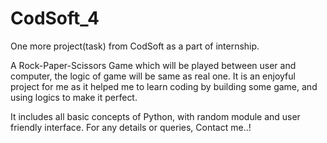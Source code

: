 # CodSoft_4
One more project(task) from CodSoft as a part of internship.

A Rock-Paper-Scissors Game which will be played between user and computer, the logic of game will be same as real one. It is an enjoyful project for me as it helped me to learn coding by building some game, and using logics to make it perfect.

It includes all basic concepts of Python, with random module and user friendly interface.
For any details or queries, Contact me..!
